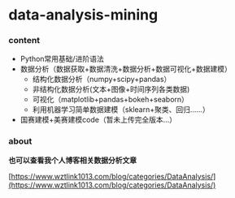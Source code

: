 # data-analysis-mining
### content
- Python常用基础/进阶语法
- 数据分析（数据获取+数据清洗+数据分析+数据可视化+数据建模）
  - 结构化数据分析（numpy+scipy+pandas）
  - 非结构化数据分析(文本+图像+时间序列各类数据)
  - 可视化（matplotlib+pandas+bokeh+seaborn）
  - 利用机器学习简单数据建模（sklearn+聚类、回归……）
- 国赛建模+美赛建模code（暂未上传完全版本…）

### about
**也可以查看我个人博客相关数据分析文章** 

[https://www.wztlink1013.com/blog/categories/DataAnalysis/](https://www.wztlink1013.com/blog/categories/DataAnalysis/)
